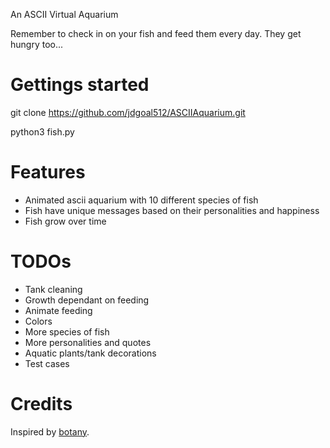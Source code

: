 An ASCII Virtual Aquarium

Remember to check in on your fish and feed them every day. They get hungry too...

# Gettings started
git clone https://github.com/jdgoal512/ASCIIAquarium.git

python3 fish.py

# Features
- Animated ascii aquarium with 10 different species of fish
- Fish have unique messages based on their personalities and happiness
- Fish grow over time

# TODOs
- Tank cleaning
- Growth dependant on feeding
- Animate feeding
- Colors
- More species of fish
- More personalities and quotes
- Aquatic plants/tank decorations
- Test cases

# Credits
Inspired by [botany](https://github.com/jifunks/botany).
